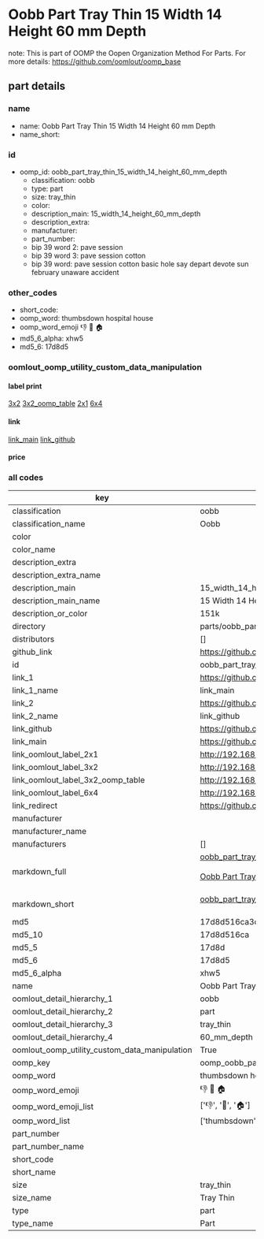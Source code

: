 # Oobb Part Tray Thin 15 Width 14 Height 60 mm Depth  

note: This is part of OOMP the Oopen Organization Method For Parts. For more details: https://github.com/oomlout/oomp_base

##  part details
  







### name
* name: Oobb Part Tray Thin 15 Width 14 Height 60 mm Depth
* name_short: 
### id
* oomp_id: oobb_part_tray_thin_15_width_14_height_60_mm_depth
  * classification: oobb
  * type: part
  * size: tray_thin
  * color: 
  * description_main: 15_width_14_height_60_mm_depth
  * description_extra: 
  * manufacturer: 
  * part_number: 
  * bip 39 word 2: pave session
  * bip 39 word 3: pave session cotton
  * bip 39 word: pave session cotton basic hole say depart devote sun february unaware accident

### other_codes
* short_code: 
* oomp_word: thumbsdown hospital house
* oomp_word_emoji :thumbsdown: :hospital: :house:
* md5_6_alpha: xhw5
* md5_6: 17d8d5






### oomlout_oomp_utility_custom_data_manipulation
#### label print
[3x2](http://192.168.1.245:1112/?label=oomp%20xhw5)
[3x2_oomp_table](http://192.168.1.108:1112/?label=oomp%20xhw5)
[2x1](http://192.168.1.242:1112/?label=oomp%20xhw5)
[6x4](http://192.168.1.55:1112/?label=oomp%20xhw5)    

#### link

[link_main](https://github.com/oomlout/oomlout_oomp_version_1_messy/tree/main/parts/oobb_part_tray_thin_15_width_14_height_60_mm_depth) [link_github](https://github.com/oomlout/oomlout_oomp_version_1_messy/tree/main/parts/oobb_part_tray_thin_15_width_14_height_60_mm_depth)                             

#### price







### all codes 
| key | value |  
| --- | --- |  
| classification | oobb |  
| classification_name | Oobb |  
| color |  |  
| color_name |  |  
| description_extra |  |  
| description_extra_name |  |  
| description_main | 15_width_14_height_60_mm_depth |  
| description_main_name | 15 Width 14 Height 60 mm Depth |  
| description_or_color | 151k |  
| directory | parts/oobb_part_tray_thin_15_width_14_height_60_mm_depth |  
| distributors | [] |  
| github_link | https://github.com/oomlout/oomlout_oomp_part_src/tree/main/parts/oobb_part_tray_thin_15_width_14_height_60_mm_depth |  
| id | oobb_part_tray_thin_15_width_14_height_60_mm_depth |  
| link_1 | https://github.com/oomlout/oomlout_oomp_version_1_messy/tree/main/parts/oobb_part_tray_thin_15_width_14_height_60_mm_depth |  
| link_1_name | link_main |  
| link_2 | https://github.com/oomlout/oomlout_oomp_version_1_messy/tree/main/parts/oobb_part_tray_thin_15_width_14_height_60_mm_depth |  
| link_2_name | link_github |  
| link_github | https://github.com/oomlout/oomlout_oomp_version_1_messy/tree/main/parts/oobb_part_tray_thin_15_width_14_height_60_mm_depth |  
| link_main | https://github.com/oomlout/oomlout_oomp_version_1_messy/tree/main/parts/oobb_part_tray_thin_15_width_14_height_60_mm_depth |  
| link_oomlout_label_2x1 | http://192.168.1.242:1112/?label=oomp%20xhw5 |  
| link_oomlout_label_3x2 | http://192.168.1.245:1112/?label=oomp%20xhw5 |  
| link_oomlout_label_3x2_oomp_table | http://192.168.1.108:1112/?label=oomp%20xhw5 |  
| link_oomlout_label_6x4 | http://192.168.1.55:1112/?label=oomp%20xhw5 |  
| link_redirect | https://github.com/oomlout/oomlout_oomp_version_1_messy/tree/main/parts/oobb_part_tray_thin_15_width_14_height_60_mm_depth |  
| manufacturer |  |  
| manufacturer_name |  |  
| manufacturers | [] |  
| markdown_full | [oobb_part_tray_thin_15_width_14_height_60_mm_depth](none)<br>[](none)<br>[Oobb Part Tray Thin 15 Width 14 Height 60 Mm Depth](none)<br><br> |  
| markdown_short | [oobb_part_tray_thin_15_width_14_height_60_mm_depth](none)<br><br> |  
| md5 | 17d8d516ca3cc75affb6513061b1150c |  
| md5_10 | 17d8d516ca |  
| md5_5 | 17d8d |  
| md5_6 | 17d8d5 |  
| md5_6_alpha | xhw5 |  
| name | Oobb Part Tray Thin 15 Width 14 Height 60 mm Depth |  
| oomlout_detail_hierarchy_1 | oobb |  
| oomlout_detail_hierarchy_2 | part |  
| oomlout_detail_hierarchy_3 | tray_thin |  
| oomlout_detail_hierarchy_4 | 60_mm_depth |  
| oomlout_oomp_utility_custom_data_manipulation | True |  
| oomp_key | oomp_oobb_part_tray_thin_15_width_14_height_60_mm_depth |  
| oomp_word | thumbsdown hospital house |  
| oomp_word_emoji | :thumbsdown: :hospital: :house: |  
| oomp_word_emoji_list | [':thumbsdown:', ':hospital:', ':house:'] |  
| oomp_word_list | ['thumbsdown', 'hospital', 'house'] |  
| part_number |  |  
| part_number_name |  |  
| short_code |  |  
| short_name |  |  
| size | tray_thin |  
| size_name | Tray Thin |  
| type | part |  
| type_name | Part |  

